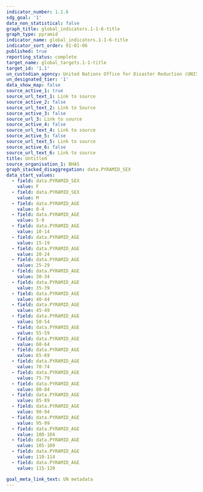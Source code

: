 ```yaml
---
indicator_number: 1.1.6
sdg_goal: '1'
data_non_statistical: false
graph_title: global_indicators.1-1-6-title
graph_type: pyramid
indicator_name: global_indicators.1-1-6-title
indicator_sort_order: 01-01-06
published: true
reporting_status: complete
target_name: global_targets.1-1-title
target_id: '1.1'
un_custodian_agency: United Nations Office for Disaster Reduction (UNISDR)
un_designated_tier: '1'
data_show_map: false
source_active_1: true
source_url_text_1: Link to source
source_active_2: false
source_url_text_2: Link to Source
source_active_3: false
source_url_3: Link to source
source_active_4: false
source_url_text_4: Link to source
source_active_5: false
source_url_text_5: Link to source
source_active_6: false
source_url_text_6: Link to source
title: Untitled
source_organisation_1: BHAS
graph_stacked_disaggregation: data.PYRAMID_SEX
data_start_values:
  - field: data.PYRAMID_SEX
    value: F
  - field: data.PYRAMID_SEX
    value: M
  - field: data.PYRAMID_AGE
    value: 0-4
  - field: data.PYRAMID_AGE
    value: 5-9
  - field: data.PYRAMID_AGE
    value: 10-14
  - field: data.PYRAMID_AGE
    value: 15-19
  - field: data.PYRAMID_AGE
    value: 20-24
  - field: data.PYRAMID_AGE
    value: 25-29
  - field: data.PYRAMID_AGE
    value: 30-34
  - field: data.PYRAMID_AGE
    value: 35-39
  - field: data.PYRAMID_AGE
    value: 40-44
  - field: data.PYRAMID_AGE
    value: 45-49
  - field: data.PYRAMID_AGE
    value: 50-54
  - field: data.PYRAMID_AGE
    value: 55-59
  - field: data.PYRAMID_AGE
    value: 60-64
  - field: data.PYRAMID_AGE
    value: 65-69
  - field: data.PYRAMID_AGE
    value: 70-74
  - field: data.PYRAMID_AGE
    value: 75-79
  - field: data.PYRAMID_AGE
    value: 80-84
  - field: data.PYRAMID_AGE
    value: 85-89
  - field: data.PYRAMID_AGE
    value: 90-94
  - field: data.PYRAMID_AGE
    value: 95-99
  - field: data.PYRAMID_AGE
    value: 100-104
  - field: data.PYRAMID_AGE
    value: 105-109
  - field: data.PYRAMID_AGE
    value: 110-114
  - field: data.PYRAMID_AGE
    value: 115-120

goal_meta_link_text: UN metadata
---
```

